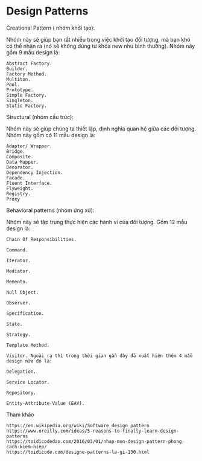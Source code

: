 # Design Patterns

Creational Pattern ( nhóm khởi tạo):

Nhóm này sẽ giúp bạn rất nhiều trong việc khởi tạo đối tượng, mà bạn khó có thể nhận ra (nó sẽ không dùng từ khóa new như bình thường). Nhóm này gồm 9 mẫu design là:

    Abstract Factory.
    Builder.
    Factory Method.
    Multiton.
    Pool.
    Prototype.
    Simple Factory.
    Singleton.
    Static Factory.

Structural (nhóm cấu trúc):

Nhóm này sẽ giúp chúng ta thiết lập, định nghĩa quan hệ giữa các đối tượng. Nhóm này gồm có 11 mẫu design là:

    Adapter/ Wrapper.
    Bridge.
    Composite.
    Data Mapper.
    Decorator.
    Dependency Injection.
    Facade.
    Fluent Interface.
    Flyweight.
    Registry.
    Proxy

Behavioral patterns (nhóm ứng xử):

Nhóm này sẽ tập trung thực hiện các hành vi của đối tượng. Gồm 12 mẫu design là:

    Chain Of Responsibilities.

    Command.

    Iterator.

    Mediator.

    Memento.

    Null Object.

    Observer.

    Specification.

    State.

    Strategy.

    Template Method.

    Visitor. Ngoài ra thì trong thời gian gần đây đã xuất hiện thêm 4 mẫu design nữa đó là:

    Delegation.

    Service Locator.

    Repository.

    Entity-Attribute-Value (EAV).

Tham khảo

    https://en.wikipedia.org/wiki/Software_design_pattern
    https://www.oreilly.com/ideas/5-reasons-to-finally-learn-design-patterns
    https://toidicodedao.com/2016/03/01/nhap-mon-design-pattern-phong-cach-kiem-hiep/
    https://toidicode.com/designe-patterns-la-gi-130.html

